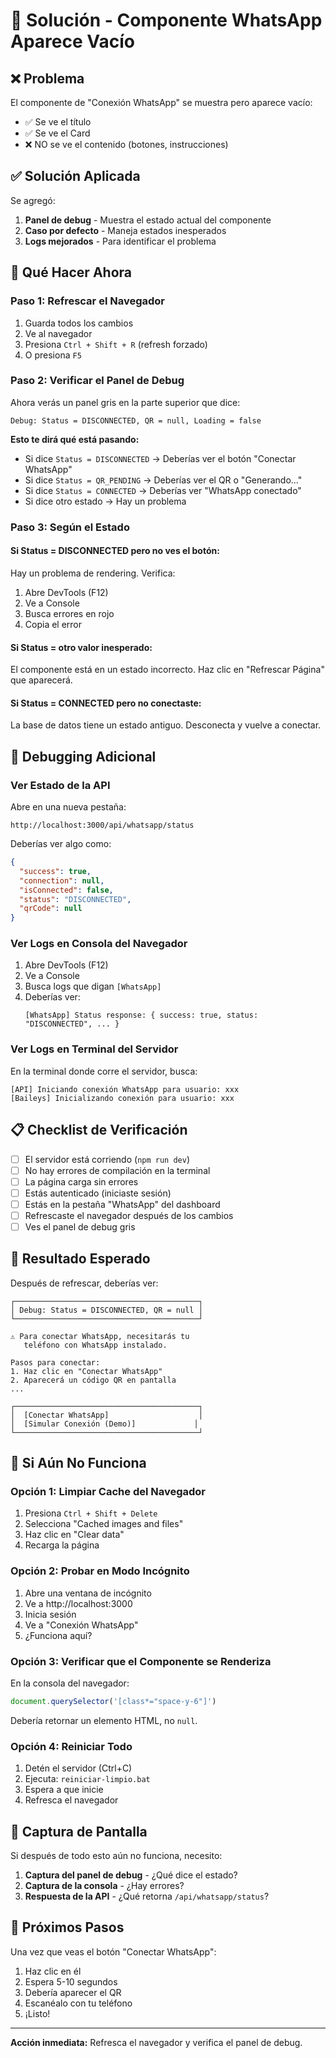 # 🔧 Solución - Componente WhatsApp Aparece Vacío

## ❌ Problema

El componente de "Conexión WhatsApp" se muestra pero aparece vacío:
- ✅ Se ve el título
- ✅ Se ve el Card
- ❌ NO se ve el contenido (botones, instrucciones)

## ✅ Solución Aplicada

Se agregó:
1. **Panel de debug** - Muestra el estado actual del componente
2. **Caso por defecto** - Maneja estados inesperados
3. **Logs mejorados** - Para identificar el problema

## 🚀 Qué Hacer Ahora

### Paso 1: Refrescar el Navegador

1. Guarda todos los cambios
2. Ve al navegador
3. Presiona `Ctrl + Shift + R` (refresh forzado)
4. O presiona `F5`

### Paso 2: Verificar el Panel de Debug

Ahora verás un panel gris en la parte superior que dice:

```
Debug: Status = DISCONNECTED, QR = null, Loading = false
```

**Esto te dirá qué está pasando:**

- Si dice `Status = DISCONNECTED` → Deberías ver el botón "Conectar WhatsApp"
- Si dice `Status = QR_PENDING` → Deberías ver el QR o "Generando..."
- Si dice `Status = CONNECTED` → Deberías ver "WhatsApp conectado"
- Si dice otro estado → Hay un problema

### Paso 3: Según el Estado

#### Si Status = DISCONNECTED pero no ves el botón:

Hay un problema de rendering. Verifica:
1. Abre DevTools (F12)
2. Ve a Console
3. Busca errores en rojo
4. Copia el error

#### Si Status = otro valor inesperado:

El componente está en un estado incorrecto. Haz clic en "Refrescar Página" que aparecerá.

#### Si Status = CONNECTED pero no conectaste:

La base de datos tiene un estado antiguo. Desconecta y vuelve a conectar.

## 🐛 Debugging Adicional

### Ver Estado de la API

Abre en una nueva pestaña:
```
http://localhost:3000/api/whatsapp/status
```

Deberías ver algo como:
```json
{
  "success": true,
  "connection": null,
  "isConnected": false,
  "status": "DISCONNECTED",
  "qrCode": null
}
```

### Ver Logs en Consola del Navegador

1. Abre DevTools (F12)
2. Ve a Console
3. Busca logs que digan `[WhatsApp]`
4. Deberías ver:
   ```
   [WhatsApp] Status response: { success: true, status: "DISCONNECTED", ... }
   ```

### Ver Logs en Terminal del Servidor

En la terminal donde corre el servidor, busca:
```
[API] Iniciando conexión WhatsApp para usuario: xxx
[Baileys] Inicializando conexión para usuario: xxx
```

## 📋 Checklist de Verificación

- [ ] El servidor está corriendo (`npm run dev`)
- [ ] No hay errores de compilación en la terminal
- [ ] La página carga sin errores
- [ ] Estás autenticado (iniciaste sesión)
- [ ] Estás en la pestaña "WhatsApp" del dashboard
- [ ] Refrescaste el navegador después de los cambios
- [ ] Ves el panel de debug gris

## 🎯 Resultado Esperado

Después de refrescar, deberías ver:

```
┌─────────────────────────────────────────┐
│ Debug: Status = DISCONNECTED, QR = null │
└─────────────────────────────────────────┘

⚠️ Para conectar WhatsApp, necesitarás tu 
   teléfono con WhatsApp instalado.

Pasos para conectar:
1. Haz clic en "Conectar WhatsApp"
2. Aparecerá un código QR en pantalla
...

┌─────────────────────────────────────────┐
│  [Conectar WhatsApp]                    │
│  [Simular Conexión (Demo)]             │
└─────────────────────────────────────────┘
```

## 🔄 Si Aún No Funciona

### Opción 1: Limpiar Cache del Navegador

1. Presiona `Ctrl + Shift + Delete`
2. Selecciona "Cached images and files"
3. Haz clic en "Clear data"
4. Recarga la página

### Opción 2: Probar en Modo Incógnito

1. Abre una ventana de incógnito
2. Ve a http://localhost:3000
3. Inicia sesión
4. Ve a "Conexión WhatsApp"
5. ¿Funciona aquí?

### Opción 3: Verificar que el Componente se Renderiza

En la consola del navegador:
```javascript
document.querySelector('[class*="space-y-6"]')
```

Debería retornar un elemento HTML, no `null`.

### Opción 4: Reiniciar Todo

1. Detén el servidor (Ctrl+C)
2. Ejecuta: `reiniciar-limpio.bat`
3. Espera a que inicie
4. Refresca el navegador

## 📸 Captura de Pantalla

Si después de todo esto aún no funciona, necesito:

1. **Captura del panel de debug** - ¿Qué dice el estado?
2. **Captura de la consola** - ¿Hay errores?
3. **Respuesta de la API** - ¿Qué retorna `/api/whatsapp/status`?

## 🎯 Próximos Pasos

Una vez que veas el botón "Conectar WhatsApp":

1. Haz clic en él
2. Espera 5-10 segundos
3. Debería aparecer el QR
4. Escanéalo con tu teléfono
5. ¡Listo!

---

**Acción inmediata:** Refresca el navegador y verifica el panel de debug.
